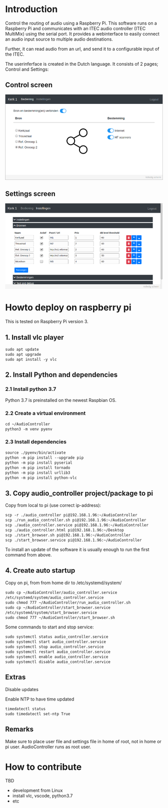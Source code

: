 # Introduction

Control the routing of audio using a Raspberry Pi. This software runs on a Raspberry Pi and communicates with an ITEC audio controller (ITEC MultiMix) using the serial port. It provides a webinterface to easily connect an audio input source to multiple audio destinations.

Further, it can read audio from an url, and send it to a configurable input of the ITEC.

The userinferface is created in the Dutch language. It consists of 2 pages; Control and Settings:

## Control screen
<img src="docs/pictures/screenshot_1.png" alt="drawing" width="700"/>
<p>

## Settings screen
<img src="docs/pictures/screenshot_2.png" alt="drawing" width="700"/>
<p>

# Howto deploy on raspberry pi

This is tested on Raspberry Pi version 3.

## 1. Install vlc player

```
sudo apt update
sudo apt upgrade
sudo apt install -y vlc
```

## 2. Install Python and dependencies

### 2.1 Install python 3.7

Python 3.7 is preinstalled on the newest Raspbian OS.


### 2.2 Create a virtual environment

```
cd ~/AudioController
python3 -m venv pyenv
```

### 2.3 Install dependencies

```
source ./pyenv/bin/activate
python -m pip install --upgrade pip
python -m pip install pyserial
python -m pip install tornado
python -m pip install urllib3
python -m pip install python-vlc
```

## 3. Copy audio_controller project/package to pi

Copy from local to pi (use correct ip-address):

```
scp -r ./audio_controller pi@192.168.1.96:~/AudioController
scp ./run_audio_controller.sh pi@192.168.1.96:~/AudioController
scp ./audio_controller.service pi@192.168.1.96:~/AudioController
scp ./audio_controller.html pi@192.168.1.96:~/Desktop
scp ./start_browser.sh pi@192.168.1.96:~/AudioController
scp ./start_browser.service pi@192.168.1.96:~/AudioController
```

To install an update of the software it is usually enough to run the first command from above.


## 4. Create auto startup

Copy on pi, from from home dir to /etc/systemd/system/

```
sudo cp ~/AudioController/audio_controller.service /etc/systemd/system/audio_controller.service
sudo chmod 777 ~/AudioController/run_audio_controller.sh
sudo cp ~/AudioController/start_browser.service /etc/systemd/system/start_browser.service
sudo chmod 777 ~/AudioController/start_browser.sh
```

Some commands to start and stop service:

```
sudo systemctl status audio_controller.service
sudo systemctl start audio_controller.service
sudo systemctl stop audio_controller.service
sudo systemctl restart audio_controller.service
sudo systemctl enable audio_controller.service
sudo systemctl disable audio_controller.service
```

## Extras

Disable updates

Enable NTP to have time updated
```
timedatectl status
sudo timedatectl set-ntp True
```

## Remarks

Make sure to place user file and settings file in home of root, not in home or pi user. AudioController runs as root user.

# How to contribute

TBD

- development from Linux
- install vlc, vscode, python3.7
- etc



